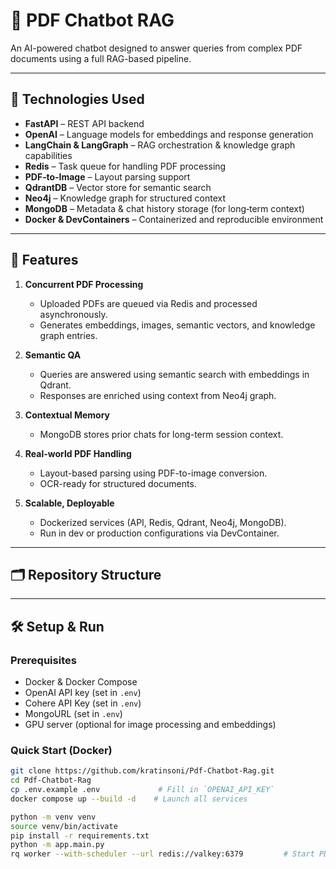 # 📄 PDF Chatbot RAG

An AI-powered chatbot designed to answer queries from complex PDF documents using a full RAG-based pipeline.

---

## 🔧 Technologies Used

- **FastAPI** – REST API backend  
- **OpenAI** – Language models for embeddings and response generation  
- **LangChain & LangGraph** – RAG orchestration & knowledge graph capabilities  
- **Redis** – Task queue for handling PDF processing  
- **PDF‑to‑Image** – Layout parsing support  
- **QdrantDB** – Vector store for semantic search  
- **Neo4j** – Knowledge graph for structured context  
- **MongoDB** – Metadata & chat history storage (for long‑term context)  
- **Docker & DevContainers** – Containerized and reproducible environment  

---

## 🚀 Features

1. **Concurrent PDF Processing**  
   - Uploaded PDFs are queued via Redis and processed asynchronously.
   - Generates embeddings, images, semantic vectors, and knowledge graph entries.

2. **Semantic QA**  
   - Queries are answered using semantic search with embeddings in Qdrant.
   - Responses are enriched using context from Neo4j graph.

3. **Contextual Memory**  
   - MongoDB stores prior chats for long-term session context.

4. **Real-world PDF Handling**  
   - Layout-based parsing using PDF-to-image conversion.
   - OCR-ready for structured documents.

5. **Scalable, Deployable**  
   - Dockerized services (API, Redis, Qdrant, Neo4j, MongoDB).
   - Run in dev or production configurations via DevContainer.

---

## 🗂️ Repository Structure


---

## 🛠️ Setup & Run

### Prerequisites

- Docker & Docker Compose
- OpenAI API key (set in `.env`)
- Cohere API Key (set in `.env`)
- MongoURL (set in `.env`)
- GPU server (optional for image processing and embeddings)

### Quick Start (Docker)

```bash
git clone https://github.com/kratinsoni/Pdf-Chatbot-Rag.git
cd Pdf-Chatbot-Rag
cp .env.example .env             # Fill in `OPENAI_API_KEY`
docker compose up --build -d    # Launch all services

python -m venv venv
source venv/bin/activate
pip install -r requirements.txt
python -m app.main.py
rq worker --with-scheduler --url redis://valkey:6379         # Start PDF ingestion manually
